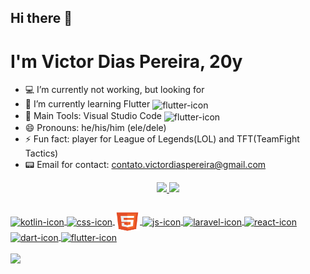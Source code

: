 ## Hi there 👋
# I'm Victor Dias Pereira, 20y
* 💻 I’m currently not working, but looking for
* 🌱 I’m currently learning Flutter <img align="center" alt="flutter-icon" height="30" width="40" src="https://cdn.jsdelivr.net/gh/devicons/devicon/icons/flutter/flutter-original.svg">
* 🎒 Main Tools: Visual Studio Code <img align="center" alt="flutter-icon" height="30" width="40" src="https://cdn.jsdelivr.net/gh/devicons/devicon/icons/vscode/vscode-original.svg">
* 😄 Pronouns: he/his/him (ele/dele)
* ⚡ Fun fact: player for League of Legends(LOL) and TFT(TeamFight Tactics)
* 📟 Email for contact: contato.victordiaspereira@gmail.com
<div align="center">
  <a href="https://github.com/DuqueDark">
  <img height="150em" src="https://github-readme-stats.vercel.app/api?username=DuqueDark&show_icons=true&theme=prussian&include_all_commits=true&count_private=true"/>
  <img height="150em" src="https://github-readme-stats.vercel.app/api/top-langs/?username=DuqueDark&layout=compact&langs_count=7&theme=prussian"/>
</div>

##
  
<div style="display: inline_block">
    <img align="center" alt="kotlin-icon" height="30" width="40" src="https://cdn.jsdelivr.net/gh/devicons/devicon/icons/kotlin/kotlin-original.svg">
    <img align="center" alt="css-icon" height="30" width="40" src="https://cdn.jsdelivr.net/gh/devicons/devicon/icons/css3/css3-original.svg">
    <img align="center" alt="html-icon" height="30" width="40" src="https://raw.githubusercontent.com/devicons/devicon/master/icons/html5/html5-original.svg">
    <img align="center" alt="js-icon" height="30" width="40" src="https://cdn.jsdelivr.net/gh/devicons/devicon/icons/javascript/javascript-original.svg">
    <img align="center" alt="laravel-icon" height="30" width="40" src="https://cdn.jsdelivr.net/gh/devicons/devicon/icons/laravel/laravel-plain.svg">
    <img align="center" alt="react-icon" height="30" width="40" src="https://cdn.jsdelivr.net/gh/devicons/devicon/icons/react/react-original.svg">
    <img align="center" alt="dart-icon" height="30" width="40" src="https://cdn.jsdelivr.net/gh/devicons/devicon/icons/dart/dart-original.svg">
    <img align="center" alt="flutter-icon" height="30" width="40" src="https://cdn.jsdelivr.net/gh/devicons/devicon/icons/flutter/flutter-original.svg">
</div>
  <br>
<div> 
  <a href="https://www.linkedin.com/in/victor-pereira-5584a3210/" target="_blank"><img src="https://img.shields.io/badge/-LinkedIn-%230077B5?style=forthebadge&logo=linkedin&logoColor=white" target="_blank"></a>  
</div>
